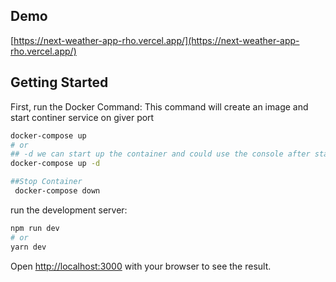 ## Demo

[https://next-weather-app-rho.vercel.app/](https://next-weather-app-rho.vercel.app/)

## Getting Started

First, run the Docker Command: This command will create an image and start continer service on giver port

```bash
docker-compose up
# or
## -d we can start up the container and could use the console after startup for other commands.
docker-compose up -d

##Stop Container
 docker-compose down
```

run the development server:

```bash
npm run dev
# or
yarn dev
```

Open [http://localhost:3000](http://localhost:3000) with your browser to see the result.

